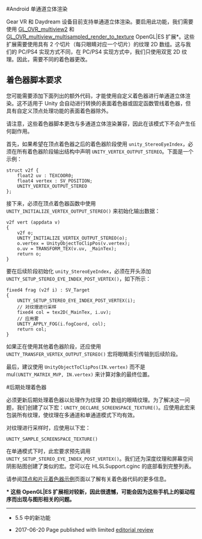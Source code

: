 #Android 单通道立体渲染

Gear VR 和 Daydream 设备目前支持单通道立体渲染。要启用此功能，我们需要使用 [GL_OVR_multiview2](https://www.khronos.org/registry/OpenGL/extensions/OVR/OVR_multiview2.txt) 和 [GL_OVR_multiview_multisampled_render_to_texture](https://www.khronos.org/registry/OpenGL/extensions/OVR/OVR_multiview_multisampled_render_to_texture.txt) OpenGL|ES 扩展*。这些扩展需要使用具有 2 个切片（每只眼睛对应一个切片）的纹理 2D 数组。这与我们的 PC/PS4 实现方式不同，在 PC/PS4 实现方式中，我们只使用双宽 2D 纹理。因此，需要不同的着色器更改。

## 着色器脚本要求

您可能需要添加下面列出的额外代码，才能使用自定义着色器进行单通道立体渲染。这不适用于 Unity 会自动进行转换的表面着色器或固定函数管线着色器，但具有自定义顶点处理功能的表面着色器除外。

请注意，这些着色器脚本更改与多通道立体渲染兼容，因此在该模式下不会产生任何副作用。

首先，如果希望在顶点着色器之后的着色器阶段使用 `unity_StereoEyeIndex`，必须在所有着色器阶段输出结构中声明 `UNITY_VERTEX_OUTPUT_STEREO`。下面是一个示例：

```
struct v2f {
    float2 uv : TEXCOOR0;
    float4 vertex : SV_POSITION;
    UNITY_VERTEX_OUTPUT_STEREO
};
```

接下来，必须在顶点着色器函数中使用 `UNITY_INITIALIZE_VERTEX_OUTPUT_STEREO()` 来初始化输出数据：

```
v2f vert (appdata v)
{
	v2f o;
	UNITY_INITIALIZE_VERTEX_OUTPUT_STEREO(o);
    o.vertex = UnityObjectToClipPos(v.vertex);
    o.uv = TRANSFORM_TEX(v.uv, _MainTex);
    return o;
}
```

要在后续阶段初始化 `unity_StereoEyeIndex`，必须在开头添加 `UNITY_SETUP_STEREO_EYE_INDEX_POST_VERTEX()`，如下所示：

```
fixed4 frag (v2f i) : SV_Target
{
    UNITY_SETUP_STEREO_EYE_INDEX_POST_VERTEX(i);
	// 对纹理进行采样
	fixed4 col = tex2D(_MainTex, i.uv);
	// 应用雾
	UNITY_APPLY_FOG(i.fogCoord, col);
	return col;
}

```

如果正在使用其他着色器阶段，还应使用 `UNITY_TRANSFER_VERTEX_OUTPUT_STEREO()` 宏将眼睛索引传输到后续阶段。

最后，建议使用 `UnityObjectToClipPos(IN.vertex)` 而不是 mul`(UNITY_MATRIX_MVP, IN.vertex)` 来计算对象的最终位置。

#后期处理着色器

必须更新后期处理着色器以处理作为纹理 2D 数组的眼睛纹理。为了解决这一问题，我们创建了以下宏：`UNITY_DECLARE_SCREENSPACE_TEXTURE()`。应使用此宏来包装所有纹理，使纹理在多通道和单通道模式下均有效。

对纹理进行采样时，应使用以下宏：

`UNITY_SAMPLE_SCREENSPACE_TEXTURE()`

在单通模式下时，此宏要求预先调用 `UNITY_SETUP_STEREO_EYE_INDEX_POST_VERTEX()`。我们还为深度纹理和屏幕空间阴影贴图创建了类似的宏。您可以在 HLSLSupport.cginc 的底部看到完整列表。

请参阅[顶点和片元着色器示例](SL-VertexFragmentShaderExamples.html)页面以了解有关着色器代码的更多信息。

__* 这些 OpenGL|ES 扩展相对较新，因此很遗憾，可能会因为这些手机上的驱动程序而出现与图形相关的问题。__

---

* <span class="page-history">5.5 中的新功能</span>

*  <span class="page-edit">2017-06-20  Page published with limited [editorial review](DocumentationEditorialReview.html)
</span>
